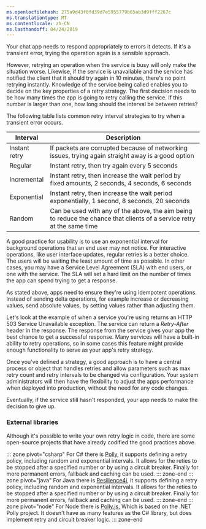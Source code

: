 ```yaml
---
ms.openlocfilehash: 275a9d43f0fd39d7e5955779b65ab3d9fff2267c
ms.translationtype: MT
ms.contentlocale: zh-CN
ms.lasthandoff: 04/24/2019
---
```

Your chat app needs to respond appropriately to errors it detects. If it's a transient error, trying the operation again is a sensible approach.

However, retrying an operation when the service is busy will only make the situation worse. Likewise, if the service is unavailable and the service has notified the client that it should try again in 10 minutes, there's no point retrying instantly. Knowledge of the service being called enables you to decide on the key properties of a retry strategy. The first decision needs to be how many times the app is going to retry calling the service. If this number is larger than one, how long should the interval be between retries?

The following table lists common retry interval strategies to try when a transient error occurs.

| Interval      | Description   |
|---------------|---------------|
| Instant retry | If packets are corrupted because of networking issues, trying again straight away is a good option |
| Regular       | Instant retry, then try again every 5 seconds |
| Incremental   | Instant retry, then increase the wait period by fixed amounts, 2 seconds, 4 seconds, 6 seconds |
| Exponential   | Instant retry, then increase the wait period exponentially, 1 second, 8 seconds, 20 seconds |
| Random        | Can be used with any of the above, the aim being to reduce the chance that clients of a service retry at the same time |

A good practice for usability is to use an exponential interval for background operations that an end user may not notice. For interactive operations, like user interface updates, regular retries is a better choice. The users will be waiting the least amount of time as possible. In other cases, you may have a Service Level Agreement (SLA) with end users, or one with the service. The SLA will set a hard limit on the number of times the app can spend trying to get a response.

As stated above, apps need to ensure they're using idempotent operations. Instead of sending delta operations, for example increase or decreasing values, send absolute values, by setting values rather than adjusting them.

Let's look at the example of when a service you're using returns an HTTP 503 Service Unavailable exception. The service can return a *Retry-After* header in the response. The response from the service gives your app the best chance to get a successful response. Many services will have a built-in ability to retry operations, so in some cases this feature might provide enough functionality to serve as your app's retry strategy.

Once you've defined a strategy, a good approach is to have a central process or object that handles retries and allow parameters such as max retry count and retry intervals to be changed via configuration. Your system administrators will then have the flexibility to adjust the apps performance when deployed into production, without the need for any code changes.

Eventually, if the service still hasn't responded, your app needs to make the decision to give up.

### <a name="external-libraries"></a>External libraries

Although it's possible to write your own retry logic in code, there are some open-source projects that have already codified the good practices above.

::: zone pivot="csharp"
For C# there is [Polly](http://www.thepollyproject.org), it supports defining a retry policy, including random and exponential intervals. It allows for the reties to be stopped after a specified number or by using a circuit breaker. Finally for more permanent errors, fallback and caching can be used.
::: zone-end
::: zone pivot="java"
For Java there is [Resilience4j](https://github.com/resilience4j/resilience4j), it supports defining a retry policy, including random and exponential intervals. It allows for the reties to be stopped after a specified number or by using a circuit breaker. Finally for more permanent errors, fallback and caching can be used.
::: zone-end
::: zone pivot="node"
For Node there is [Polly.js](https://github.com/mauricedb/polly-js), Which is based on the .NET Polly project. It doesn't have as many features as the C# library, but does implement retry and circuit breaker logic.
::: zone-end